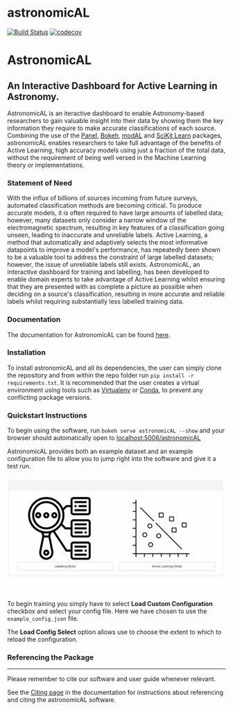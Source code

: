 # astronomicAL
[![Build Status](https://travis-ci.com/grant-m-s/astronomicAL.svg?token=upRGxrMseZqj7kT3bSGx&branch=master)](https://travis-ci.com/grant-m-s/astronomicAL) [![codecov](https://codecov.io/gh/grant-m-s/astronomicAL/branch/master/graph/badge.svg?token=TCO9J2AD1Z)](https://codecov.io/gh/grant-m-s/astronomicAL)

# AstronomicAL
## An Interactive Dashboard for Active Learning in Astronomy.

AstronomicAL is an iteractive dashboard to enable Astronomy-based researchers to gain valuable insight into their data by showing them the key information they require to make accurate classifications of each source. Combining the use of the [Panel](https://panel.holoviz.org/), [Bokeh](https://docs.bokeh.org/en/latest/index.html), [modAL](https://github.com/modAL-python/modAL) and [SciKit Learn](https://scikit-learn.org/stable/) packages, astronomicAL enables researchers to take full advantage of the benefits of Active Learning, high accuracy models using just a fraction of the total data, without the requirement of being well versed in the Machine Learning theory or implementations.

### Statement of Need

With the influx of billions of sources incoming from future surveys, automated classification methods are becoming critical. To produce accurate models, it is often required to have large amounts of labelled data; however, many datasets only consider a narrow window of the electromagnetic spectrum, resulting in key features of a classification going unseen, leading to inaccurate and unreliable labels. Active Learning, a method that automatically and adaptively selects the most informative datapoints to improve a model's performance, has repeatedly been shown to be a valuable tool to address the constraint of large labelled datasets; however, the issue of unreliable labels still exists. AstronomicAL, an interactive dashboard for training and labelling, has been developed to enable domain experts to take advantage of Active Learning whilst ensuring that they are presented with as complete a picture as possible when deciding on a source's classification, resulting in more accurate and reliable labels whilst requiring substantially less labelled training data.

### Documentation
The documentation for AstronomicAL can be found [here](https://astronomical.readthedocs.io).

### Installation

To install astronomicAL and all its dependencies, the user can simply clone the repository and from within the repo folder run `pip install -r requirements.txt`. It is recommended that the user creates a virtual environment using tools such as [Virtualenv](https://packaging.python.org/guides/installing-using-pip-and-virtual-environments/#installing-virtualenv) or [Conda](https://docs.conda.io/projects/conda/en/latest/user-guide/tasks/manage-environments.html), to prevent any conflicting package versions.

### Quickstart Instructions

To begin using the software, run `bokeh serve astronomicAL --show` and your browser should automatically open to [localhost:5006/astronomicAL](localhost:5006/astronomicAL>`)

AstronomicAL provides both an example dataset and an example configuration file to allow you to jump right into the software and give it a test run.

![Load Configuration](docs/source/images/Load_config_AL.gif)

To begin training you simply have to select **Load Custom Configuration** checkbox and select your config file. Here we have chosen to use the `example_config.json` file.

The **Load Config Select** option allows use to choose the extent to which to reload the configuration.

### Referencing the Package
-------------------------

Please remember to cite our software and user guide whenever relevant.

See the [Citing page](https://astronomical.readthedocs.io/en/latest/content/other/citing.html) in the documentation for instructions about referencing and citing the astronomicAL software.
